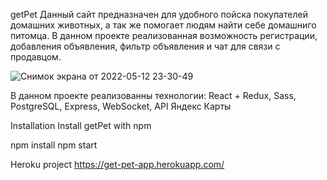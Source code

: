 getPet
Данный сайт предназначен для удобного пойска покупателей домашних животных, а так же помогает людям найти себе домашниго питомца. 
В данном проекте реализованная возможность регистрации, добавления объявления, фильтр объявления и чат для связи с продавцом. 

![Снимок экрана от 2022-05-12 23-30-49](https://user-images.githubusercontent.com/59375709/169849222-b80b97d9-611f-4673-98ea-3feddd2e6027.png)

В данном проекте реализованны технологии: React + Redux, Sass, PostgreSQL, Express, WebSocket, API Яндекс Карты

Installation
Install getPet with npm

  npm install 
  npm start
  
Heroku project
https://get-pet-app.herokuapp.com/
